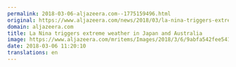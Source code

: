 ```yaml
---
permalink: 2018-03-06-aljazeera.com--1775159496.html
original: https://www.aljazeera.com/news/2018/03/la-nina-triggers-extreme-weather-japan-australia-180306090055000.html
domain: aljazeera.com
title: La Nina triggers extreme weather in Japan and Australia
image: https://www.aljazeera.com/mritems/Images/2018/3/6/9abfa542fee5414a8a037fa01e467ae2_18.jpg
date: 2018-03-06 11:20:10
translations: en
---
```


